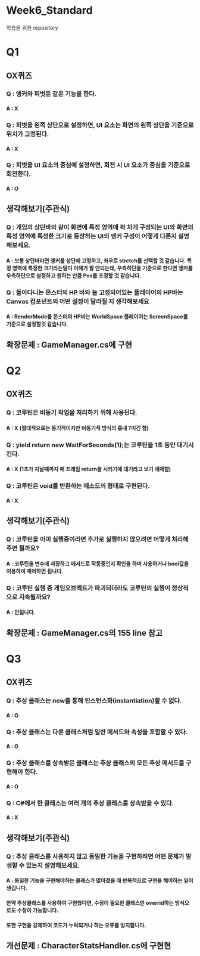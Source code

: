 # Week6_Standard
 학습을 위한 repository

# Q1

## OX퀴즈

### Q : 앵커와 피벗은 같은 기능을 한다.
#### A : X

### Q : 피벗을 왼쪽 상단으로 설정하면, UI 요소는 화면의 왼쪽 상단을 기준으로 위치가 고정된다.
#### A : X

### Q : 피벗을 UI 요소의 중심에 설정하면, 회전 시 UI 요소가 중심을 기준으로 회전한다.
#### A : O

## 생각해보기(주관식)

### Q : 게임의 상단바와 같이 화면에 특정 영역에 꽉 차게 구성되는 UI와 화면의 특정 영역에 특정한 크기로 등장하는 UI의 앵커 구성이 어떻게 다른지 설명해보세요.
#### A : 보통 상단바라면 앵커를 상단에 고정하고, 좌우로 stretch를 선택할 것 같습니다. 특정 영역에 특정한 크기라는말이 이해가 잘 안되는데, 우측하단을 기준으로 한다면 앵커를 우측하단으로 설정하고 원하는 만큼 Pos를 조정할 것 같습니다.

### Q : 돌아다니는 몬스터의 HP 바와 늘 고정되어있는 플레이어의 HP바는 Canvas 컴포넌트의 어떤 설정이 달라질 지 생각해보세요
#### A : RenderMode를 몬스터의 HP바는 WorldSpace 플레이어는 ScreenSpace를 기준으로 설정할것 같습니다.

## 확장문제 : GameManager.cs에 구현

# Q2

## OX퀴즈

### Q : 코루틴은 비동기 작업을 처리하기 위해 사용된다.
#### A : X (절대적으로는 동기적이지만 비동기적 방식의 흉내 ?이긴 함)

### Q : yield return new WaitForSeconds(1);는 코루틴을 1초 동안 대기시킨다.
#### A : X (1초가 지날때까지 매 프레임 return을 시키기에 대기라고 보기 애매함)

### Q : 코루틴은 void를 반환하는 메소드의 형태로 구현된다.
#### A : X

## 생각해보기(주관식)

### Q : 코루틴을 이미 실행중이라면 추가로 실행하지 않으려면 어떻게 처리해주면 될까요?
#### A : 코루틴을 변수에 저장하고 메서드로 작동중인지 확인을 하며 사용하거나 bool값을 이용하여 제어하면 됩니다.

### Q : 코루틴 실행 중 게임오브젝트가 파괴되더라도 코루틴의 실행이 정상적으로 지속될까요?
#### A : 안됩니다.

## 확장문제 : GameManager.cs의 155 line 참고

# Q3

## OX퀴즈

### Q : 추상 클래스는 new를 통해 인스턴스화(instantiation)할 수 없다.
#### A : O

### Q : 추상 클래스는 다른 클래스처럼 일반 메서드와 속성을 포함할 수 있다.
#### A : O

### Q : 추상 클래스를 상속받은 클래스는 추상 클래스의 모든 추상 메서드를 구현해야 한다.
#### A : O

### Q : C#에서 한 클래스는 여러 개의 추상 클래스를 상속받을 수 있다.
#### A : X

## 생각해보기(주관식)

### Q : 추상 클래스를 사용하지 않고 동일한 기능을 구현하려면 어떤 문제가 발생할 수 있는지 설명해보세요.
#### A : 동일한 기능을 구현해야하는 클래스가 많아졌을 때 반복적으로 구현을 해야하는 일이 생깁니다.
#### 만약 추상클래스를 사용하여 구현했다면, 수정이 필요한 클래스만 overrid하는 방식으로도 수정이 가능합니다.
#### 또한 구현을 강제하여 코드가 누락되거나 하는 오류를 방지합니다.

## 개선문제 : CharacterStatsHandler.cs에 구현현
